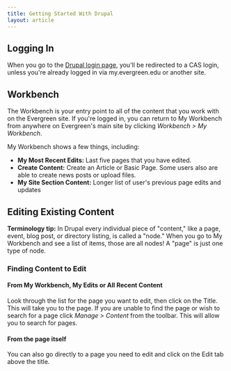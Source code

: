 ```yaml
---
title: Getting Started With Drupal
layout: article
---
```


## Logging In

When you go to the [Drupal login page](http://staging.new.evergreen.edu/user), you'll be redirected to a CAS login, unless you're already logged in via my.evergreen.edu or another site.

## Workbench
The Workbench is your entry point to all of the content that you work with on the Evergreen site. If you're logged in, you can return to My Workbench from anywhere on Evergreen's main site by clicking *Workbench > My Workbench*.

My Workbench shows a few things, including:
- **My Most Recent Edits:** Last five pages that you have edited.
- **Create Content:** Create an Article or Basic Page. Some users also are able to create news posts or upload files.
- **My Site Section Content:** Longer list of user's previous page edits and updates

## Editing Existing Content
**Terminology tip:** In Drupal every individual piece of "content," like a page, event, blog post, or directory listing, is called a "node." When you go to My Workbench and see a list of items, those are all nodes! A "page" is just one type of node.

### Finding Content to Edit

#### From My Workbench, My Edits or All Recent Content
Look through the list for the page you want to edit, then click on the Title. This will take you to the page. If you are unable to find the page or wish to search for a page click *Manage > Content* from the toolbar. This will allow you to search for pages. 

#### From the page itself
You can also go directly to a page you need to edit and click on the Edit tab above the title.
